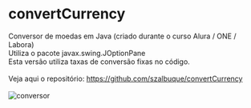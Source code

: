 # convertCurrency
Conversor de moedas em Java (criado durante o curso Alura / ONE / Labora)<br>
Utiliza o pacote javax.swing.JOptionPane<br>
Esta versão utiliza taxas de conversão fixas no código.<br>
<br>
Veja aqui o repositório: https://github.com/szalbuque/convertCurrency<br>
<br>
![conversor](https://user-images.githubusercontent.com/64749145/190277483-6817056c-35aa-46ab-a5ce-2932cffa8568.gif)
